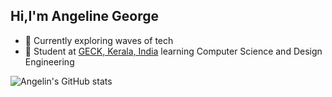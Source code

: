 ## Hi,I'm Angeline George

- 🔭 Currently exploring waves of tech
- 🌱 Student at [GECK, Kerala, India](https://www.geckkd.ac.in/) learning Computer Science and Design Engineering

![Angelin's GitHub stats](https://github-readme-stats.vercel.app/api?username=angelingeorge&show_icons=true&theme=cobalt)
